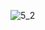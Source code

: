 
![5_2](https://user-images.githubusercontent.com/55047686/64957732-82bd1780-d8c8-11e9-94c2-847deb0c2eca.jpg)

